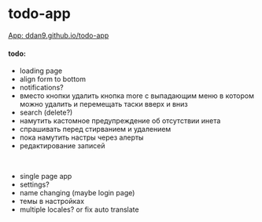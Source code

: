 # todo-app

[App: ddan9.github.io/todo-app](https://ddan9.github.io/todo-app)

#### todo:

- loading page
- align form to bottom
- notifications?
- вместо кнопки удалить кнопка more с выпадающим меню в котором можно удалить и перемещать таски вверх и вниз
- search (delete?)
- намутить кастомное предупреждение об отсутствии инета
- спрашивать перед стирванием и удалением
- пока намутить настры через алерты
- редактирование записей

<br/>

- single page app
- settings?
- name changing (maybe login page)
- темы в настройках
- multiple locales? or fix auto translate
